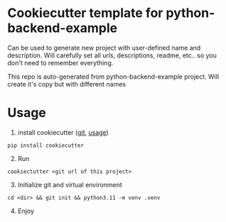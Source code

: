 # Cookiecutter template for python-backend-example

Can be used to generate new project with user-defined name and description.
Will carefully set all urls, descriptions, readme, etc.. 
so you don't need to remember everything.

This repo is auto-generated from python-backend-example project.
Will create it's copy but with different names

# Usage

1. install cookiecutter ([git](https://github.com/cookiecutter/cookiecutter), 
[usage](https://cookiecutter.readthedocs.io/en/stable/usage.html))
```
pip install cookiecutter
```
2. Run
```
cookiectutter <git url of this project>
```
3. Initialize git and virtual environment 
```
cd <dir> && git init && python3.11 -m venv .venv
```
4. Enjoy
